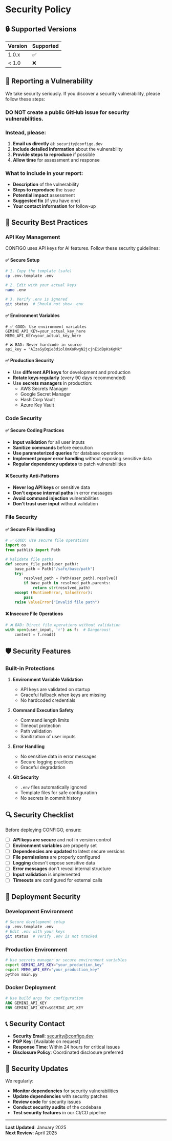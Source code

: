# Security Policy

## 🔒 Supported Versions

| Version | Supported          |
| ------- | ------------------ |
| 1.0.x   | :white_check_mark: |
| < 1.0   | :x:                |

## 🚨 Reporting a Vulnerability

We take security seriously. If you discover a security vulnerability, please follow these steps:

### **DO NOT** create a public GitHub issue for security vulnerabilities.

### Instead, please:

1. **Email us directly** at: `security@configo.dev`
2. **Include detailed information** about the vulnerability
3. **Provide steps to reproduce** if possible
4. **Allow time** for assessment and response

### What to include in your report:

- **Description** of the vulnerability
- **Steps to reproduce** the issue
- **Potential impact** assessment
- **Suggested fix** (if you have one)
- **Your contact information** for follow-up

## 🔐 Security Best Practices

### API Key Management

CONFIGO uses API keys for AI features. Follow these security guidelines:

#### ✅ Secure Setup
```bash
# 1. Copy the template (safe)
cp .env.template .env

# 2. Edit with your actual keys
nano .env

# 3. Verify .env is ignored
git status  # Should not show .env
```

#### ✅ Environment Variables
```env
# ✅ GOOD: Use environment variables
GEMINI_API_KEY=your_actual_key_here
MEM0_API_KEY=your_actual_key_here

# ❌ BAD: Never hardcode in source
api_key = "AIzaSyDqie3diol0mXoRwgN2jcjnEidBpKsKgMk"
```

#### ✅ Production Security
- Use **different API keys** for development and production
- **Rotate keys regularly** (every 90 days recommended)
- Use **secrets managers** in production:
  - AWS Secrets Manager
  - Google Secret Manager
  - HashiCorp Vault
  - Azure Key Vault

### Code Security

#### ✅ Secure Coding Practices
- **Input validation** for all user inputs
- **Sanitize commands** before execution
- **Use parameterized queries** for database operations
- **Implement proper error handling** without exposing sensitive data
- **Regular dependency updates** to patch vulnerabilities

#### ❌ Security Anti-Patterns
- **Never log API keys** or sensitive data
- **Don't expose internal paths** in error messages
- **Avoid command injection** vulnerabilities
- **Don't trust user input** without validation

### File Security

#### ✅ Secure File Handling
```python
# ✅ GOOD: Use secure file operations
import os
from pathlib import Path

# Validate file paths
def secure_file_path(user_path):
    base_path = Path("/safe/base/path")
    try:
        resolved_path = Path(user_path).resolve()
        if base_path in resolved_path.parents:
            return str(resolved_path)
    except (RuntimeError, ValueError):
        pass
    raise ValueError("Invalid file path")
```

#### ❌ Insecure File Operations
```python
# ❌ BAD: Direct file operations without validation
with open(user_input, 'r') as f:  # Dangerous!
    content = f.read()
```

## 🛡️ Security Features

### Built-in Protections

1. **Environment Variable Validation**
   - API keys are validated on startup
   - Graceful fallback when keys are missing
   - No hardcoded credentials

2. **Command Execution Safety**
   - Command length limits
   - Timeout protection
   - Path validation
   - Sanitization of user inputs

3. **Error Handling**
   - No sensitive data in error messages
   - Secure logging practices
   - Graceful degradation

4. **Git Security**
   - `.env` files automatically ignored
   - Template files for safe configuration
   - No secrets in commit history

## 🔍 Security Checklist

Before deploying CONFIGO, ensure:

- [ ] **API keys are secure** and not in version control
- [ ] **Environment variables** are properly set
- [ ] **Dependencies are updated** to latest secure versions
- [ ] **File permissions** are properly configured
- [ ] **Logging** doesn't expose sensitive data
- [ ] **Error messages** don't reveal internal structure
- [ ] **Input validation** is implemented
- [ ] **Timeouts** are configured for external calls

## 🚀 Deployment Security

### Development Environment
```bash
# Secure development setup
cp .env.template .env
# Edit .env with your keys
git status  # Verify .env is not tracked
```

### Production Environment
```bash
# Use secrets manager or secure environment variables
export GEMINI_API_KEY="your_production_key"
export MEM0_API_KEY="your_production_key"
python main.py
```

### Docker Deployment
```dockerfile
# Use build args for configuration
ARG GEMINI_API_KEY
ENV GEMINI_API_KEY=$GEMINI_API_KEY
```

## 📞 Security Contact

- **Security Email**: security@configo.dev
- **PGP Key**: [Available on request]
- **Response Time**: Within 24 hours for critical issues
- **Disclosure Policy**: Coordinated disclosure preferred

## 🔄 Security Updates

We regularly:
- **Monitor dependencies** for security vulnerabilities
- **Update dependencies** with security patches
- **Review code** for security issues
- **Conduct security audits** of the codebase
- **Test security features** in our CI/CD pipeline

---

**Last Updated**: January 2025  
**Next Review**: April 2025 